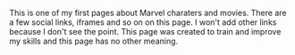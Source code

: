 This is one of my first pages about Marvel charaters and movies.
There are a few social links, iframes and so on on this page.
I won't add other links because I don't see the point.
This page was created to train and improve my skills and this page has no other meaning.
